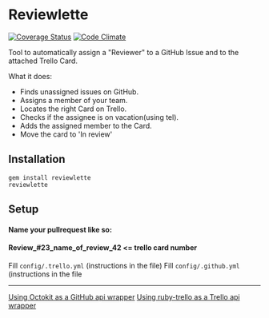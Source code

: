 Reviewlette
===========

[![Coverage Status](https://img.shields.io/coveralls/jschmid1/reviewlette.svg)](https://coveralls.io/r/jschmid1/reviewlette)
[![Code Climate](https://codeclimate.com/github/jschmid1/reviewlette.png)](https://codeclimate.com/github/jschmid1/reviewlette)

Tool to automatically assign a "Reviewer" to a GitHub Issue and to the attached Trello Card.


What it does:

- Finds unassigned issues on GitHub.
- Assigns a member of your team.
- Locates the right Card on Trello.
- Checks if the assignee is on vacation(using tel).
- Adds the assigned member to the Card.
- Move the card to 'In review'


## Installation

```
gem install reviewlette
reviewlette
```


## Setup

#### Name your pullrequest like so:
#### Review_#23_name_of_review_42  <= trello card number

Fill `config/.trello.yml` (instructions in the file)
Fill `config/.github.yml` (instructions in the file


---

[Using Octokit as a GitHub api wrapper](https://github.com/octokit/octokit.rb)
[Using ruby-trello as a Trello api wrapper](https://github.com/jeremytregunna/ruby-trello)



